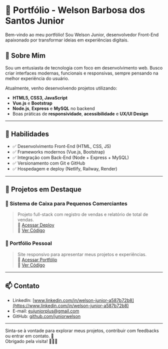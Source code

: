 # 🚀 Portfólio - Welson Barbosa dos Santos Junior

Bem-vindo ao meu portfólio! Sou Welson Junior, desenvolvedor Front-End apaixonado por transformar ideias em experiências digitais.

## 📌 Sobre Mim

Sou um entusiasta de tecnologia com foco em desenvolvimento web. Busco criar interfaces modernas, funcionais e responsivas, sempre pensando na melhor experiência do usuário.

Atualmente, venho desenvolvendo projetos utilizando:
- **HTML5, CSS3, JavaScript**
- **Vue.js** e **Bootstrap**
- **Node.js**, **Express** e **MySQL** no backend
- Boas práticas de **responsividade**, **acessibilidade** e **UX/UI Design**

---

## 🧠 Habilidades

- ✅ Desenvolvimento Front-End (HTML, CSS, JS)
- ✅ Frameworks modernos (Vue.js, Bootstrap)
- ✅ Integração com Back-End (Node + Express + MySQL)
- ✅ Versionamento com Git e GitHub
- ✅ Hospedagem e deploy (Netlify, Railway, Render)

---

## 💼 Projetos em Destaque

### 🔹 Sistema de Caixa para Pequenos Comerciantes
> Projeto full-stack com registro de vendas e relatório de total de vendas.  
🔗 [Acessar Deploy]("https://sistemacaixa.netlify.app/#/")  
📁 [Ver Código]("https://github.com/juniorwelson/sistema-caixa")

### 🔹 Portfólio Pessoal
> Site responsivo para apresentar meus projetos e experiências.  
🔗 [Acessar Portfólio](https://juniorwelson.github.io/portifolio/)  
📁 [Ver Código](https://github.com/juniorwelson/portifolio)

---

## 📫 Contato

- LinkedIn: [www.linkedin.com/in/welson-junior-a587b72b8](https://www.linkedin.com/in/welson-junior-a587b72b8)
- E-mail: eujuniorplus@gmail.com
- GitHub: [github.com/juniorwelson](https://github.com/juniorwelson)

---

Sinta-se à vontade para explorar meus projetos, contribuir com feedbacks ou entrar em contato. 🚀  
Obrigado pela visita! 👨‍💻✨